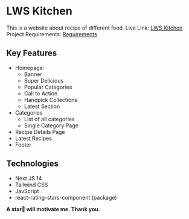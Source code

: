 # LWS Kitchen

This is a website about recipe of different food.
Live Link: [LWS Kitchen](https://rnext-a6-recipe-app.vercel.app/)
Project Requirements: [Requirements](requirements.md)

## Key Features

- Homepage:
  - Banner
  - Super Delicious
  - Popular Categories
  - Call to Action
  - Handpick Collections
  - Latest Section
- Categories
  - List of all categories
  - Single Category Page
- Recipe Details Page
- Latest Recipes
- Footer

## Technologies

- Next JS 14
- Tailwind CSS
- JavScript
- react-rating-stars-component (package)

**A star🌟 will motivate me. Thank you.**
